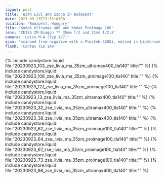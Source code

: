 ```yaml
---
layout: post
title: 'With Livi and Zsoca in Budapest'
date: 2023-09-23T23:53+0100
location: 'Budapest, Hungary'
film: 'Kodak Ultramax 400 and Kodak ProImage 100'
lens: 'ZEISS ZM Biogon T* 35mm f/2 and 21mm f/2.8'
camera: 'Leica M-A (Typ 127)'
scan: 'scanned from negative with a Plustek 8200i, edited in Lightroom'
flash: 'Contax TLA 140'
---
```


{% include candystore.liquid file:"20230923_103_zse_livia_ma_35zm_ultramax400_tla140" title:"" %}
{% include candystore.liquid file:"20230923_108_zse_livia_ma_35zm_proimage100_tla140" title:"" %}
{% include candystore.liquid file:"20230923_127_zse_livia_ma_35zm_proimage100_tla140" title:"" %}
{% include candystore.liquid file:"20230923_13_zse_livia_ma_35zm_ultramax400_tla140" title:"" %}
{% include candystore.liquid file:"20230923_32_zse_livia_ma_35zm_ultramax400_tla140" title:"" %}
{% include candystore.liquid file:"20230923_38_zse_livia_ma_35zm_ultramax400_tla140" title:"" %}
{% include candystore.liquid file:"20230923_62_zse_livia_ma_35zm_proimage100_tla140" title:"" %}
{% include candystore.liquid file:"20230923_64_zse_livia_ma_35zm_proimage100_tla140" title:"" %}
{% include candystore.liquid file:"20230923_67_zse_livia_ma_35zm_proimage100_tla140" title:"" %}
{% include candystore.liquid file:"20230923_73_zse_livia_ma_35zm_proimage100_tla140" title:"" %}
{% include candystore.liquid file:"20230923_86_zse_livia_ma_35zm_ultramax400_tla140" title:"" %}